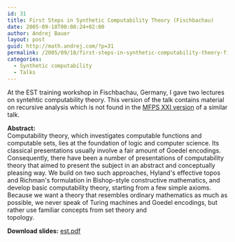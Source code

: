 ```yaml
---
id: 31
title: First Steps in Synthetic Computability Theory (Fischbachau)
date: 2005-09-18T00:08:24+02:00
author: Andrej Bauer
layout: post
guid: http://math.andrej.com/?p=31
permalink: /2005/09/18/first-steps-in-synthetic-computability-theory-fischbachau/
categories:
  - Synthetic computability
  - Talks
---
```

At the EST training workshop in Fischbachau, Germany, I gave two lectures on syntehtic computability theory. This version of the talk contains material on recursive analysis which is not found in the [MFPS XXI version](http://math.andrej.com/2005/05/08/first-steps-in-synthetic-computability-theory/) of a similar talk.

**Abstract:**  
Computability theory, which investigates computable functions and computable sets, lies at the foundation of logic and computer science. Its classical presentations usually involve a fair amount of Goedel encodings. Consequently, there have been a number of presentations of computability theory that aimed to present the subject in an abstract and conceptually pleasing way. We build on two such approaches, Hyland's effective topos and Richman's formulation in Bishop-style constructive mathematics, and develop basic computability theory, starting from a few simple axioms. Because we want a theory that resembles ordinary mathematics as much as possible, we never speak of Turing machines and Goedel encodings, but rather use familiar concepts from set theory and  
topology.

**Download slides:** [est.pdf](http://math.andrej.com/asset/data/est.pdf "First Steps in Synthetic Computability Theory (EST training workshop)")
